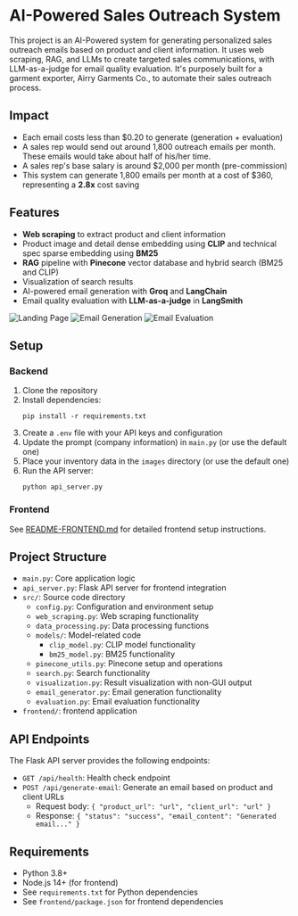 # AI-Powered Sales Outreach System

This project is an AI-Powered system for generating personalized sales outreach emails based on product and client information. It uses web scraping, RAG, and LLMs to create targeted sales communications, with LLM-as-a-judge for email quality evaluation. It's purposely built for a garment exporter, Airry Garments Co., to automate their sales outreach process.

## Impact
- Each email costs less than $0.20 to generate (generation + evaluation)
- A sales rep would send out around 1,800 outreach emails per month. These emails would take about half of his/her time. 
- A sales rep's base salary is around $2,000 per month (pre-commission)
- This system can generate 1,800 emails per month at a cost of $360, representing a **2.8x** cost saving


## Features

- **Web scraping** to extract product and client information
- Product image and detail dense embedding using **CLIP** and technical spec sparse embedding using **BM25**
- **RAG** pipeline with **Pinecone** vector database and hybrid search (BM25 and CLIP)
- Visualization of search results
- AI-powered email generation with **Groq** and **LangChain**
- Email quality evaluation with **LLM-as-a-judge** in **LangSmith**

![Landing Page](https://drive.google.com/uc?id=1lPfhXc6UYBvE3TT-aUWiGMPBsggm-a9q)
![Email Generation](https://drive.google.com/uc?id=1u9SID11Bm0HKfBsBvnE4J_yuKwpITeFL)
![Email Evaluation](https://drive.google.com/uc?id=1vb3ZS5zOfN_zT_rDi9ow8t45AMjYAC0a)

## Setup

### Backend

1. Clone the repository
2. Install dependencies:
   ```
   pip install -r requirements.txt
   ```
3. Create a `.env` file with your API keys and configuration
4. Update the prompt (company information) in `main.py` (or use the default one)
5. Place your inventory data in the `images` directory (or use the default one)
6. Run the API server:
   ```
   python api_server.py
   ```

### Frontend

See [README-FRONTEND.md](README-FRONTEND.md) for detailed frontend setup instructions.

## Project Structure

- `main.py`: Core application logic
- `api_server.py`: Flask API server for frontend integration
- `src/`: Source code directory
  - `config.py`: Configuration and environment setup
  - `web_scraping.py`: Web scraping functionality
  - `data_processing.py`: Data processing functions
  - `models/`: Model-related code
    - `clip_model.py`: CLIP model functionality
    - `bm25_model.py`: BM25 functionality
  - `pinecone_utils.py`: Pinecone setup and operations
  - `search.py`: Search functionality
  - `visualization.py`: Result visualization with non-GUI output
  - `email_generator.py`: Email generation functionality
  - `evaluation.py`: Email evaluation functionality
- `frontend/`: frontend application

## API Endpoints

The Flask API server provides the following endpoints:

- `GET /api/health`: Health check endpoint
- `POST /api/generate-email`: Generate an email based on product and client URLs
  - Request body: `{ "product_url": "url", "client_url": "url" }`
  - Response: `{ "status": "success", "email_content": "Generated email..." }`

## Requirements

- Python 3.8+
- Node.js 14+ (for frontend)
- See `requirements.txt` for Python dependencies
- See `frontend/package.json` for frontend dependencies 